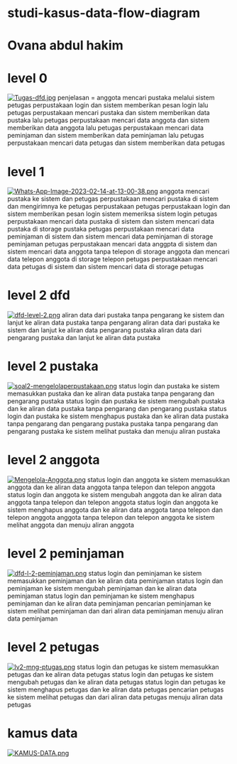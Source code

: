 # studi-kasus-data-flow-diagram
# Ovana abdul hakim
# level 0
[![Tugas-dfd.jpg](https://i.postimg.cc/7LhSmdTv/Tugas-dfd.jpg)](https://postimg.cc/5HcHtP3p)
penjelasan =
anggota mencari pustaka melalui sistem 
petugas perpustakaan login dan sistem memberikan pesan login lalu 
petugas perpustakaan mencari pustaka dan sistem memberikan data pustaka lalu
petugas perpustakaan mencari data anggota dan sistem memberikan data anggota lalu
petugas perpustakaan mencari data peminjaman dan sistem memberikan data peminjaman lalu
petugas perpustakaan mencari data petugas dan sistem memberikan data petugas
# level 1
[![Whats-App-Image-2023-02-14-at-13-00-38.png](https://i.postimg.cc/W15Gt6xn/Whats-App-Image-2023-02-14-at-13-00-38.png)](https://postimg.cc/3kD4cp84)
anggota mencari pustaka ke sistem dan petugas perpustakaan mencari pustaka di sistem dan mengirimnya ke petugas perpustakaan
petugas perpustakaan login dan sistem memberikan pesan login
sistem memeriksa sistem login
petugas perpustakaan mencari data pustaka di sistem dan sistem mencari data pustaka di storage pustaka
petugas perpustakaan mencari data peminjaman di sistem dan sistem mencari data peminjaman di storage peminjaman
petugas perpustakaan mencari data anggpta di sistem dan sistem mencari data anggota tanpa telepon di storage anggota dan mencari data telepon anggota di storage telepon
petugas perpustakaan mencari data petugas di sistem dan sistem mencari data di storage petugas
# level 2 dfd
[![dfd-level-2.png](https://i.postimg.cc/d1HLv4XM/dfd-level-2.png)](https://postimg.cc/0MS80dPZ)
aliran data dari pustaka tanpa pengarang ke sistem dan lanjut ke aliran data pustaka tanpa pengarang
aliran data dari pustaka ke sistem dan lanjut ke aliran data pengarang pustaka
aliran data dari pengarang pustaka dan lanjut ke aliran data pustaka 
# level 2 pustaka 
[![soal2-mengelolaperpustakaan.png](https://i.postimg.cc/ZYLNrJC7/soal2-mengelolaperpustakaan.png)](https://postimg.cc/23V3YRdh)
status login dan pustaka ke sistem memasukkan pustaka dan ke aliran data pustaka tanpa pengarang dan pengarang pustaka
status login dan pustaka ke sistem mengubah pustaka dan ke aliran data pustaka tanpa pengarang dan pengarang pustaka
status login dan pustaka ke sistem menghapus pustaka dan ke aliran data pustaka tanpa pengarang dan pengarang pustaka
pustaka tanpa pengarang dan pengarang pustaka ke sistem melihat pustaka dan menuju aliran pustaka 
# level 2 anggota
[![Mengelola-Anggota.png](https://i.postimg.cc/cJN198zQ/Mengelola-Anggota.png)](https://postimg.cc/3knHWWYR)
status login dan anggota ke sistem memasukkan anggota dan ke aliran data anggota tanpa telepon dan telepon anggota
status login dan anggota ke sistem mengubah anggota dan ke aliran data anggota tanpa telepon dan telepon anggota
status login dan anggota ke sistem menghapus anggota dan ke aliran data anggota tanpa telepon dan telepon anggota
anggota tanpa telepon dan telepon anggota ke sistem melihat anggota dan menuju aliran anggota
# level 2 peminjaman
[![dfd-l-2-peminjaman.png](https://i.postimg.cc/sfZxFDTg/dfd-l-2-peminjaman.png)](https://postimg.cc/Lh22LRdc)
status login dan peminjaman ke sistem memasukkan peminjaman dan ke aliran data peminjaman
status login dan peminjaman ke sistem mengubah peminjaman dan ke aliran data peminjaman
status login dan peminjaman ke sistem menghapus peminjaman dan ke aliran data peminjaman
pencarian peminjaman ke sistem melihat peminjaman dan dari aliran data peminjaman menuju aliran data peminjaman
# level 2 petugas
[![lv2-mng-ptugas.png](https://i.postimg.cc/vmrjxKLn/lv2-mng-ptugas.png)](https://postimg.cc/qt7Q9jFB)
status login dan petugas ke sistem memasukkan petugas dan ke aliran data petugas
status login dan petugas ke sistem mengubah petugas dan ke aliran data petugas
status login dan petugas ke sistem menghapus petugas dan ke aliran data petugas
pencarian petugas ke sistem melihat petugas dan dari aliran data petugas menuju aliran data petugas
# kamus data
[![KAMUS-DATA.png](https://i.postimg.cc/7hS8XLSB/KAMUS-DATA.png)](https://postimg.cc/hQ45tcyx)
